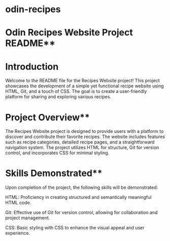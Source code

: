 # odin-recipes
# Odin Recipes Website Project README**

# Introduction
Welcome to the README file for the Recipes Website project! This project showcases the development of a simple yet functional recipe website using HTML, Git, and a touch of CSS. The goal is to create a user-friendly platform for sharing and exploring various recipes.

# Project Overview**
The Recipes Website project is designed to provide users with a platform to discover and contribute their favorite recipes. The website includes features such as recipe categories, detailed recipe pages, and a straightforward navigation system. The project utilizes HTML for structure, Git for version control, and incorporates CSS for minimal styling.

# Skills Demonstrated**
Upon completion of the project, the following skills will be demonstrated:

HTML: Proficiency in creating structured and semantically meaningful HTML code.

Git: Effective use of Git for version control, allowing for collaboration and project management.

CSS: Basic styling with CSS to enhance the visual appeal and user experience.
